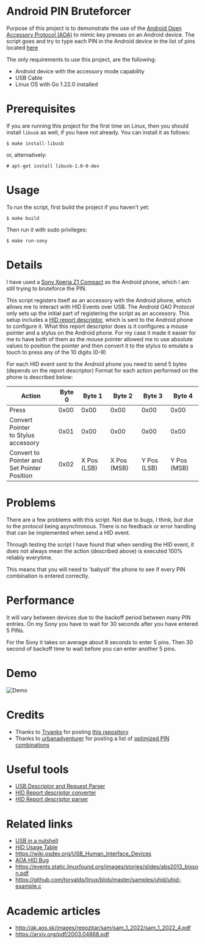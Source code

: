 # Android PIN Bruteforcer

Purpose of this project is to demonstrate the use of the [Android Open Accessory Protocol (AOA)](https://source.android.com/docs/core/interaction/accessories/protocol)
to mimic key presses on an Android device. The script goes and try to type each PIN in the Android device
in the list of pins located [here](/pins) 

The only requirements to use this project, are the following:
* Android device with the accessory mode capability
* USB Cable
* Linux OS with Go 1.22.0 installed

# Prerequisites
If you are running this project for the first time on Linux, then you should install `libusb` as well,
if you have not already. You can install it as follows:
```shell
$ make install-libusb
```
or, alternatively:
```shell
# apt-get install libusb-1.0-0-dev
```

# Usage
To run the script, first build the project if you haven't yet:
```shell
$ make build
```

Then run it with sudo privileges:
```shell
$ make run-sony
```

# Details
I have used a [Sony Xperia Z1 Compact](https://www.gsmarena.com/sony_xperia_z1_compact-5753.php) as the Android phone, which I am still trying to bruteforce the PIN.

This script registers itself as an accessory with the Android phone, which allows me to interact with HID Events over USB.
The Android OAO Protocol only sets up the initial part of registering the script as an accessory.
This setup includes a [HID report descriptor](pkg/hid/descriptor.go), which is sent to the Android phone to configure it.
What this report descriptor does is it configures a mouse pointer and a stylus on the Android phone.
For my case it made it easier for me to have both of them as the mouse pointer allowed me to use absolute values to position the pointer
and then convert it to the stylus to emulate a touch to press any of the 10 digits (0-9)

For each HID event sent to the Android phone you need to send 5 bytes (depends on the report descriptor)
Format for each action performed on the phone is described below:

| Action                                            | Byte 0 | Byte 1      | Byte 2      | Byte 3      | Byte 4      |
|---------------------------------------------------|--------|-------------|-------------|-------------|-------------|
| Press                                             | 0x00   | 0x00        | 0x00        | 0x00        | 0x00        |
| Convert Pointer <br/>to Stylus accessory          | 0x01   | 0x00        | 0x00        | 0x00        | 0x00        | 
| Convert to Pointer and <br/> Set Pointer Position | 0x02   | X Pos (LSB) | X Pos (MSB) | Y Pos (LSB) | Y Pos (MSB) |

# Problems
There are a few problems with this script. Not due to bugs, I think, but due to the protocol being asynchronous.
There is no feedback or error handling that can be implemented when send a HID event.

Through testing the script I have found that when sending the HID event, it does not always mean the action 
(described above) is executed 100% reliably everytime.

This means that you will need to 'babysit' the phone to see if every PIN combination is entered correctly.

# Performance
It will vary between devices due to the backoff period between many PIN entries.
On my Sony you have to wait for 30 seconds after you have entered 5 PINs.

For the Sony it takes on average about 8 seconds to enter 5 pins. Then 30 second of backoff time to wait before you
can enter another 5 pins.

# Demo
![Demo](media/android-bruteforce-demo.webp)

# Credits
* Thanks to [Tryanks](https://github.com/Tryanks) for posting [this repository](https://github.com/Tryanks/go-accessoryhid)
* Thanks to [urbanadventurer](https://github.com/urbanadventurer) for posting a list of [optimized PIN combinations](https://github.com/urbanadventurer/Android-PIN-Bruteforce)

# Useful tools
* [USB Descriptor and Request Parser](https://eleccelerator.com/usbdescreqparser/)
* [HID Report descriptor converter](https://github.com/DIGImend/hidrd)
* [HID Report descriptor parser](https://github.com/usb-tools/python-hid-parser)

# Related links
* [USB in a nutshell](https://www.beyondlogic.org/usbnutshell/usb1.shtml)
* [HID Usage Table](https://www.usb.org/sites/default/files/hut1_5.pdf)
* https://wiki.osdev.org/USB_Human_Interface_Devices
* [AOA HID Bug](https://github.com/rom1v/aoa-hid-bug)
* https://events.static.linuxfound.org/images/stories/slides/abs2013_bisson.pdf
* https://github.com/torvalds/linux/blob/master/samples/uhid/uhid-example.c

# Academic articles
* http://ak.aos.sk/images/repozitar/sam/sam_1_2022/sam_1_2022_4.pdf
* https://arxiv.org/pdf/2003.04868.pdf

